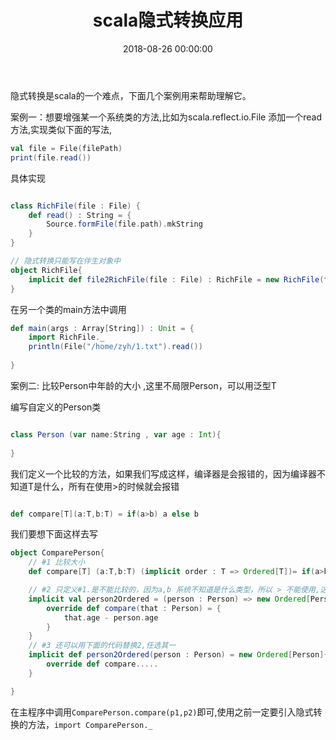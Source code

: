 ﻿---
layout: post
title: scala隐式转换应用
date: 2018-08-26 00:00:00
categories: 编程语言
tags: Scala
---
隐式转换是scala的一个难点，下面几个案例用来帮助理解它。

案例一：想要增强某一个系统类的方法,比如为scala.reflect.io.File 添加一个read方法,实现类似下面的写法,
```scala
val file = File(filePath)
print(file.read())
```

具体实现
```scala

class RichFile(file : File) {
	def read() : String = {
		Source.formFile(file.path).mkString
	}
}

// 隐式转换只能写在伴生对象中
object RichFile{
	implicit def file2RichFile(file : File) : RichFile = new RichFile(file)
}

```

在另一个类的main方法中调用
```scala
def main(args : Array[String]) : Unit = {
	import RichFile._
	println(File("/home/zyh/1.txt").read())
	
}

```

案例二: 比较Person中年龄的大小 ,这里不局限Person，可以用泛型T

编写自定义的Person类

```scala

class Person (var name:String , var age : Int){
	
}

```

我们定义一个比较的方法，如果我们写成这样，编译器是会报错的，因为编译器不知道T是什么，所有在使用>的时候就会报错

```scala

def compare[T](a:T,b:T) = if(a>b) a else b

```

我们要想下面这样去写

```scala
object ComparePerson{
	// #1 比较大小
	def compare[T] (a:T,b:T) (implicit order : T => Ordered[T])= if(a>b) a else b

	// #2 只定义#1.是不能比较的，因为a,b 系统不知道是什么类型，所以 > 不能使用,这边解决的方法是利用隐式转换告诉系统
	implicit val person2Ordered = (person : Person) => new Ordered[Person] {
		override def compare(that : Person) = {
			that.age - person.age
		}
	}
	// #3 还可以用下面的代码替换2,任选其一
	implicit def person2Ordered(person : Person) = new Ordered[Person]{
		override def compare.....
	}

}
```
在主程序中调用``ComparePerson.compare(p1,p2)``即可,使用之前一定要引入隐式转换的方法，``import ComparePerson._ ``